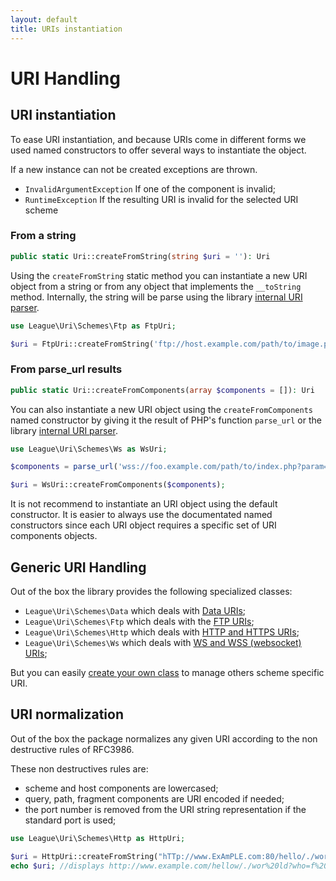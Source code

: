 ```yaml
---
layout: default
title: URIs instantiation
---
```


# URI Handling

## URI instantiation

To ease URI instantiation, and because URIs come in different forms we used named constructors to offer several ways to instantiate the object.

<div class="message-warning">

If a new instance can not be created exceptions are thrown.

<ul>
	<li><code>InvalidArgumentException</code> If one of the component is invalid;</li>
	<li><code>RuntimeException</code> If the resulting URI is invalid for the selected URI scheme</li>
</ul>

</div>

### From a string

~~~php
public static Uri::createFromString(string $uri = ''): Uri
~~~

Using the `createFromString` static method you can instantiate a new URI object from a string or from any object that implements the `__toString` method. Internally, the string will be parse using the library [internal URI parser](/services/parser-uri/).

~~~php
use League\Uri\Schemes\Ftp as FtpUri;

$uri = FtpUri::createFromString('ftp://host.example.com/path/to/image.png;type=i');
~~~

### From parse_url results

~~~php
public static Uri::createFromComponents(array $components = []): Uri
~~~

You can also instantiate a new URI object using the `createFromComponents` named constructor by giving it the result of PHP's function `parse_url` or the library [internal URI parser](/services/parser-uri/).

~~~php
use League\Uri\Schemes\Ws as WsUri;

$components = parse_url('wss://foo.example.com/path/to/index.php?param=value');

$uri = WsUri::createFromComponents($components);
~~~

<div class="message-notice">
It is not recommend to instantiate an URI object using the default constructor. It is easier to always use the documentated named constructors since each URI object requires a specific set of URI components objects.
</div>

## Generic URI Handling

Out of the box the library provides the following specialized classes:

- `League\Uri\Schemes\Data` which deals with [Data URIs](/uri/datauri/);
- `League\Uri\Schemes\Ftp` which deals with the [FTP URIs](/uri/ftp/);
- `League\Uri\Schemes\Http` which deals with [HTTP and HTTPS URIs](/uri/http/);
- `League\Uri\Schemes\Ws` which deals with [WS and WSS (websocket) URIs](/uri/ws/);

<p class="message-info">But you can easily <a href="/uri/extension/">create your own class</a> to manage others scheme specific URI.</p>

## URI normalization

Out of the box the package normalizes any given URI according to the non destructive rules of RFC3986.

These non destructives rules are:

- scheme and host components are lowercased;
- query, path, fragment components are URI encoded if needed;
- the port number is removed from the URI string representation if the standard port is used;

~~~php
use League\Uri\Schemes\Http as HttpUri;

$uri = HttpUri::createFromString("hTTp://www.ExAmPLE.com:80/hello/./wor ld?who=f+3#title");
echo $uri; //displays http://www.example.com/hellow/./wor%20ld?who=f%203#title
~~~
